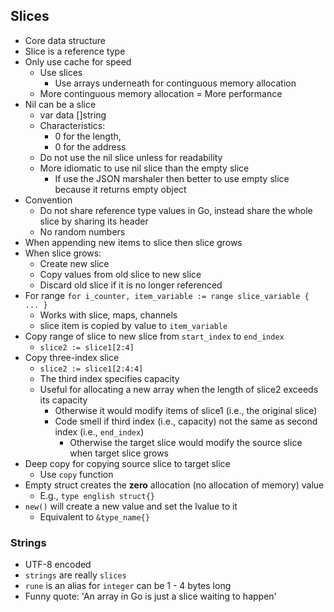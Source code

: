 ## Slices

- Core data structure
- Slice is a reference type
- Only use cache for speed
  - Use slices
    - Use arrays underneath for continguous memory allocation
  - More continguous memory allocation = More performance
- Nil can be a slice
  - var data []string
  - Characteristics:
    - 0 for the length,
    - 0 for the address
  - Do not use the nil slice unless for readability
  - More idiomatic to use nil slice than the empty slice
    - If use the JSON marshaler then better to use empty slice because it returns empty object
- Convention
  - Do not share reference type values in Go, instead share the whole slice by sharing its header
  - No random numbers
- When appending new items to slice then slice grows
- When slice grows:
  - Create new slice
  - Copy values from old slice to new slice
  - Discard old slice if it is no longer referenced
- For range `for i_counter, item_variable := range slice_variable { ... }`
  - Works with slice, maps, channels
  - slice item is copied by value to `item_variable`
- Copy range of slice to new slice from `start_index` to `end_index`
  - `slice2 := slice1[2:4]`
- Copy three-index slice
  - `slice2 := slice1[2:4:4]`
  - The third index specifies capacity
  - Useful for allocating a new array when the length of slice2 exceeds its capacity
    - Otherwise it would modify items of slice1 (i.e., the original slice)
    - Code smell if third index (i.e., capacity) not the same as second index (i.e., `end_index`)
      - Otherwise the target slice would modify the source slice when target slice grows
- Deep copy for copying source slice to target slice
  - Use `copy` function
- Empty struct creates the **zero** allocation (no allocation of memory) value
  - E.g., `type english struct{}`
- `new()` will create a new value and set the lvalue to it
  - Equivalent to `&type_name{}`

### Strings

- UTF-8 encoded
- `strings` are really `slices`
- `rune` is an alias for `integer` can be 1 - 4 bytes long
- Funny quote: 'An array in Go is just a slice waiting to happen'
